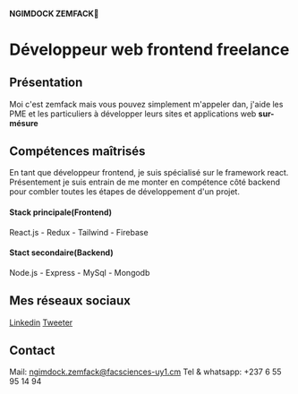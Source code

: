 #### NGIMDOCK ZEMFACK🐻
# Développeur web frontend freelance 

## Présentation
Moi c'est zemfack mais vous pouvez simplement m'appeler dan, j'aide les PME et les particuliers à développer leurs sites et applications web
 **sur-mésure**
 
## Compétences maîtrisés
En tant que développeur frontend, je suis spécialisé sur le framework react. Présentement je suis entrain de me monter en compétence côté backend pour combler toutes les étapes de développement d'un projet.

#### Stack principale(Frontend)
React.js - Redux - Tailwind - Firebase

#### Stact secondaire(Backend)
Node.js - Express - MySql - Mongodb

## Mes réseaux sociaux
[Linkedin](https://www.linkedin.com/in/ngimdock-zemfack/)
[Tweeter](https://github.com/ngimdock)

## Contact
Mail: ngimdock.zemfack@facsciences-uy1.cm
Tel & whatsapp: +237 6 55 95 14 94
